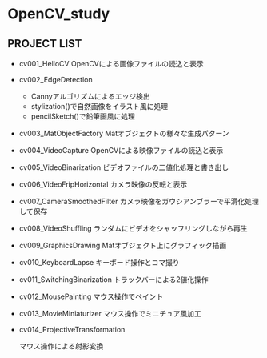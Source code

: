 # OpenCV_study

## PROJECT LIST

- cv001_HelloCV 
  OpenCVによる画像ファイルの読込と表示

- cv002_EdgeDetection
  - Cannyアルゴリズムによるエッジ検出
  - stylization()で自然画像をイラスト風に処理
  - pencilSketch()で鉛筆画風に処理

- cv003_MatObjectFactory
  Matオブジェクトの様々な生成パターン

- cv004_VideoCapture
  OpenCVによる映像ファイルの読込と表示

- cv005_VideoBinarization
  ビデオファイルの二値化処理と書き出し

- cv006_VideoFripHorizontal
  カメラ映像の反転と表示

- cv007_CameraSmoothedFilter
  カメラ映像をガウシアンブラーで平滑化処理して保存

- cv008_VideoShuffling
  ランダムにビデオをシャッフリングしながら再生

- cv009_GraphicsDrawing
  Matオブジェクト上にグラフィック描画

- cv010_KeyboardLapse
  キーボード操作とコマ撮り

- cv011_SwitchingBinarization
  トラックバーによる2値化操作

- cv012_MousePainting
  マウス操作でペイント

- cv013_MovieMiniaturizer
  マウス操作でミニチュア風加工

- cv014_ProjectiveTransformation

  マウス操作による射影変換

